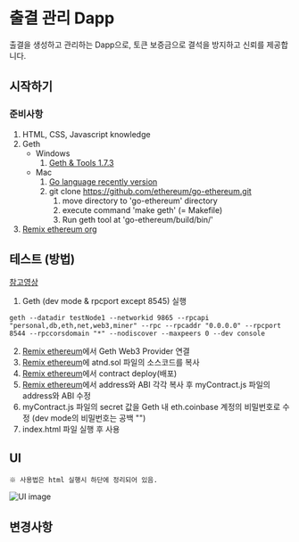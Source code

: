 # 출결 관리 Dapp

출결을 생성하고 관리하는 Dapp으로, 토큰 보증금으로 결석을 방지하고 신뢰를 제공합니다.

## 시작하기

### 준비사항

1. HTML, CSS, Javascript knowledge
2. Geth
   * Windows
     1. [Geth & Tools 1.7.3](https://geth.ethereum.org/downloads/)
   * Mac
     1. [Go language recently version](https://golang.org/dl/)
     2. git clone https://github.com/ethereum/go-ethereum.git
        1. move directory to 'go-ethereum' directory
        2. execute command 'make geth' (= Makefile)
        3. Run geth tool at 'go-ethereum/build/bin/'
3. [Remix ethereum org](http://remix.ethereum.org/)

## 테스트 (방법)

[참고영상](https://youtu.be/YbMikJvbBJU)

1. Geth (dev mode & rpcport except 8545) 실행
```
geth --datadir testNode1 --networkid 9865 --rpcapi "personal,db,eth,net,web3,miner" --rpc --rpcaddr "0.0.0.0" --rpcport 8544 --rpccorsdomain "*" --nodiscover --maxpeers 0 --dev console
```
2. [Remix ethereum](http://remix.ethereum.org/)에서 Geth Web3 Provider 연결
3. [Remix ethereum](http://remix.ethereum.org/)에 atnd.sol 파일의 소스코드를 복사
4. [Remix ethereum](http://remix.ethereum.org/)에서 contract deploy(배포)
5. [Remix ethereum](http://remix.ethereum.org/)에서 address와 ABI 각각 복사 후 myContract.js 파일의 address와 ABI 수정
6. myContract.js 파일의 secret 값을 Geth 내 eth.coinbase 계정의 비밀번호로 수정 (dev mode의 비밀번호는 공백 "")
7. index.html 파일 실행 후 사용

## UI
```
※ 사용법은 html 실행시 하단에 정리되어 있음.
```
![UI image](https://github.com/pby2017/study-atnd-geth-dapp/blob/master/image/UI.jpg)

## 변경사항